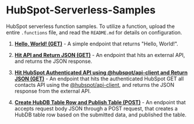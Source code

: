 # HubSpot-Serverless-Samples

HubSpot serverless function samples. To utilize a function, upload the entire `.functions` file, and read the `README.md` for details on configuration.

1. **[Hello, World! (GET)](https://github.com/williamspiro/HubSpot-Serverless-Samples/tree/master/hello-world.functions)** - A simple endpoint that returns "Hello, World!".

2. **[Hit API and Return JSON (GET)](https://github.com/williamspiro/HubSpot-Serverless-Samples/tree/master/hit-api-return-json.functions)** - An endpoint that hits an external API, and returns the JSON response.

3. **[Hit HubSpot Authenticated API using @hubspot/api-client and Return JSON (GET)](https://github.com/williamspiro/HubSpot-Serverless-Samples/tree/master/hit-hubspot-authenticated-api-using-@hubspotapi-client-return-json.functions)** - An endpoint that hits the authenticated HubSpot GET all contacts API using the [@hubspot/api-client](https://www.npmjs.com/package/@hubspot/api-client), and returns the JSON response from the external API.

4. **[Create HubDB Table Row and Publish Table (POST)](https://github.com/williamspiro/HubSpot-Serverless-Samples/tree/master/create-hubdb-row-publish-table.functions)** - An endpoint that accepts request body JSON through a POST request, that creates a HubDB table row based on the submitted data, and published the table.
